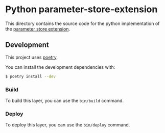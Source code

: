 # Python parameter-store-extension

This directory contains the source code for the python implementation of the [parameter store extension](/).

## Development

This project uses [poetry](https://python-poetry.org/).

You can install the development dependencies with:

```bash
$ poetry install --dev
```

### Build

To build this layer, you can use the `bin/build` command.

### Deploy

To deploy this layer, you can use the `bin/deploy` command.

